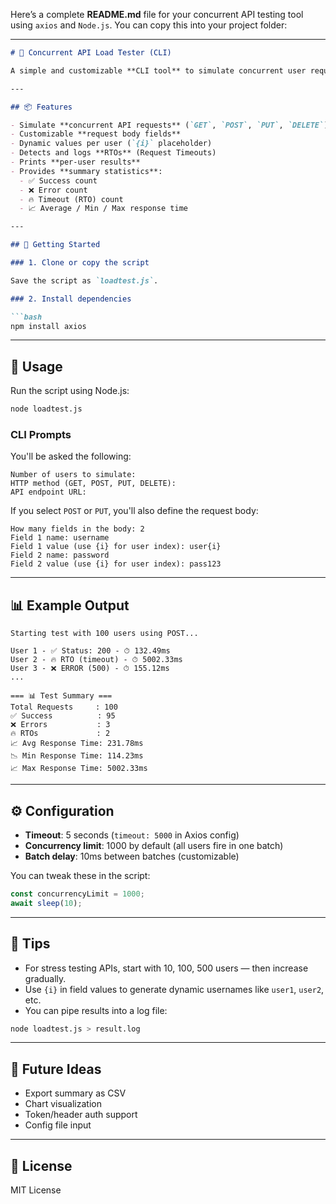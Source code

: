 Here’s a complete **README.md** file for your concurrent API testing tool using `axios` and `Node.js`. You can copy this into your project folder:

---

````markdown
# 🧪 Concurrent API Load Tester (CLI)

A simple and customizable **CLI tool** to simulate concurrent user requests to an API endpoint using `axios` and `Node.js`. Supports multiple HTTP methods, dynamic request bodies, request timeout detection, and performance summary stats.

---

## 📦 Features

- Simulate **concurrent API requests** (`GET`, `POST`, `PUT`, `DELETE`)
- Customizable **request body fields**
- Dynamic values per user (`{i}` placeholder)
- Detects and logs **RTOs** (Request Timeouts)
- Prints **per-user results**
- Provides **summary statistics**:
  - ✅ Success count
  - ❌ Error count
  - 🔥 Timeout (RTO) count
  - 📈 Average / Min / Max response time

---

## 🚀 Getting Started

### 1. Clone or copy the script

Save the script as `loadtest.js`.

### 2. Install dependencies

```bash
npm install axios
````

---

## 🧪 Usage

Run the script using Node.js:

```bash
node loadtest.js
```

### CLI Prompts

You'll be asked the following:

```
Number of users to simulate:
HTTP method (GET, POST, PUT, DELETE):
API endpoint URL:
```

If you select `POST` or `PUT`, you'll also define the request body:

```
How many fields in the body: 2
Field 1 name: username
Field 1 value (use {i} for user index): user{i}
Field 2 name: password
Field 2 value (use {i} for user index): pass123
```

---

## 📊 Example Output

```
Starting test with 100 users using POST...

User 1 - ✅ Status: 200 - ⏱ 132.49ms
User 2 - 🔥 RTO (timeout) - ⏱ 5002.33ms
User 3 - ❌ ERROR (500) - ⏱ 155.12ms
...

=== 📊 Test Summary ===
Total Requests     : 100
✅ Success          : 95
❌ Errors           : 3
🔥 RTOs             : 2
📈 Avg Response Time: 231.78ms
📉 Min Response Time: 114.23ms
📈 Max Response Time: 5002.33ms
```

---

## ⚙️ Configuration

* **Timeout**: 5 seconds (`timeout: 5000` in Axios config)
* **Concurrency limit**: 1000 by default (all users fire in one batch)
* **Batch delay**: 10ms between batches (customizable)

You can tweak these in the script:

```js
const concurrencyLimit = 1000;
await sleep(10);
```

---

## 📌 Tips

* For stress testing APIs, start with 10, 100, 500 users — then increase gradually.
* Use `{i}` in field values to generate dynamic usernames like `user1`, `user2`, etc.
* You can pipe results into a log file:

```bash
node loadtest.js > result.log
```

---

## 🧠 Future Ideas

* Export summary as CSV
* Chart visualization
* Token/header auth support
* Config file input

---

## 📄 License

MIT License

```
